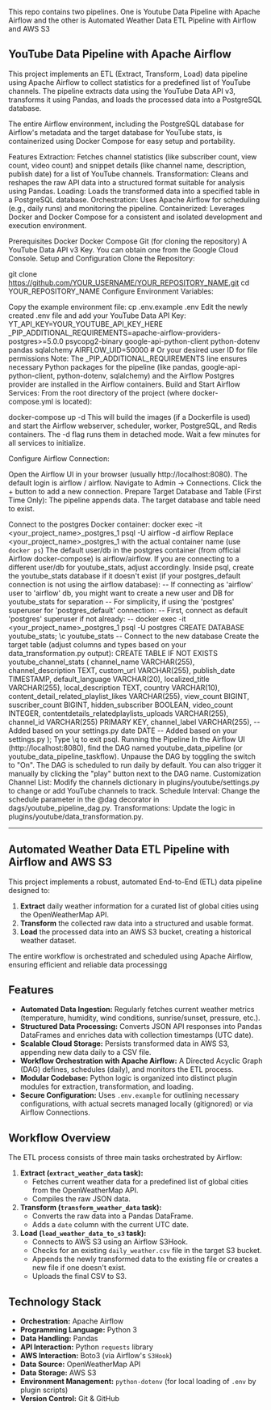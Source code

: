 This repo contains two pipelines. One is Youtube Data Pipeline with Apache Airflow and the other is Automated Weather Data ETL Pipeline with Airflow and AWS S3

## YouTube Data Pipeline with Apache Airflow
This project implements an ETL (Extract, Transform, Load) data pipeline using Apache Airflow to collect statistics for a predefined list of YouTube channels. The pipeline extracts data using the YouTube Data API v3, transforms it using Pandas, and loads the processed data into a PostgreSQL database.

The entire Airflow environment, including the PostgreSQL database for Airflow's metadata and the target database for YouTube stats, is containerized using Docker Compose for easy setup and portability.

Features
Extraction: Fetches channel statistics (like subscriber count, view count, video count) and snippet details (like channel name, description, publish date) for a list of YouTube channels.
Transformation: Cleans and reshapes the raw API data into a structured format suitable for analysis using Pandas.
Loading: Loads the transformed data into a specified table in a PostgreSQL database.
Orchestration: Uses Apache Airflow for scheduling (e.g., daily runs) and monitoring the pipeline.
Containerized: Leverages Docker and Docker Compose for a consistent and isolated development and execution environment.

Prerequisites
Docker
Docker Compose
Git (for cloning the repository)
A YouTube Data API v3 Key. You can obtain one from the Google Cloud Console.
Setup and Configuration
Clone the Repository:

git clone https://github.com/YOUR_USERNAME/YOUR_REPOSITORY_NAME.git
cd YOUR_REPOSITORY_NAME
Configure Environment Variables:

Copy the example environment file:
cp .env.example .env
Edit the newly created .env file and add your YouTube Data API Key:
YT_API_KEY=YOUR_YOUTUBE_API_KEY_HERE
_PIP_ADDITIONAL_REQUIREMENTS=apache-airflow-providers-postgres>=5.0.0 psycopg2-binary google-api-python-client python-dotenv pandas sqlalchemy
AIRFLOW_UID=50000 # Or your desired user ID for file permissions
Note: The _PIP_ADDITIONAL_REQUIREMENTS line ensures necessary Python packages for the pipeline (like pandas, google-api-python-client, python-dotenv, sqlalchemy) and the Airflow Postgres provider are installed in the Airflow containers.
Build and Start Airflow Services: From the root directory of the project (where docker-compose.yml is located):

docker-compose up -d
This will build the images (if a Dockerfile is used) and start the Airflow webserver, scheduler, worker, PostgreSQL, and Redis containers. The -d flag runs them in detached mode. Wait a few minutes for all services to initialize.

Configure Airflow Connection:

Open the Airflow UI in your browser (usually http://localhost:8080). The default login is airflow / airflow.
Navigate to Admin -> Connections.
Click the + button to add a new connection.
Prepare Target Database and Table (First Time Only): The pipeline appends data. The target database and table need to exist.

Connect to the postgres Docker container:
docker exec -it <your_project_name>_postgres_1 psql -U airflow -d airflow
Replace <your_project_name>_postgres_1 with the actual container name (use `docker ps`)
The default user/db in the postgres container (from official Airflow docker-compose) is airflow/airflow.
If you are connecting to a different user/db for youtube_stats, adjust accordingly.
Inside psql, create the youtube_stats database if it doesn't exist (if your postgres_default connection is not using the airflow database):
-- If connecting as 'airflow' user to 'airflow' db, you might want to create a new user and DB for youtube_stats for separation
-- For simplicity, if using the 'postgres' superuser for 'postgres_default' connection:
-- First, connect as default 'postgres' superuser if not already:
-- docker exec -it <your_project_name>_postgres_1 psql -U postgres
CREATE DATABASE youtube_stats;
\c youtube_stats -- Connect to the new database
Create the target table (adjust columns and types based on your data_transformation.py output):
CREATE TABLE IF NOT EXISTS youtube_channel_stats (
    channel_name VARCHAR(255),
    channel_description TEXT,
    custom_url VARCHAR(255),
    publish_date TIMESTAMP,
    default_language VARCHAR(20),
    localized_title VARCHAR(255),
    local_description TEXT,
    country VARCHAR(10),
    content_detail_related_playlist_likes VARCHAR(255),
    view_count BIGINT,
    suscriber_count BIGINT,
    hidden_subscriber BOOLEAN,
    video_count INTEGER,
    contentdetails_relatedplaylists_uploads VARCHAR(255),
    channel_id VARCHAR(255) PRIMARY KEY,
    channel_label VARCHAR(255), -- Added based on your settings.py
    date DATE -- Added based on your settings.py
);
Type \q to exit psql.
Running the Pipeline
In the Airflow UI (http://localhost:8080), find the DAG named youtube_data_pipeline (or youtube_data_pipeline_taskflow).
Unpause the DAG by toggling the switch to "On".
The DAG is scheduled to run daily by default. You can also trigger it manually by clicking the "play" button next to the DAG name.
Customization
Channel List: Modify the channels dictionary in plugins/youtube/settings.py to change or add YouTube channels to track.
Schedule Interval: Change the schedule parameter in the @dag decorator in dags/youtube_pipeline_dag.py.
Transformations: Update the logic in plugins/youtube/data_transformation.py.

---------------------------------------------------------------------------------------------------------------------------------------------------------------------------------------

## Automated Weather Data ETL Pipeline with Airflow and AWS S3

This project implements a robust, automated End-to-End (ETL) data pipeline designed to:
1.  **Extract** daily weather information for a curated list of global cities using the OpenWeatherMap API.
2.  **Transform** the collected raw data into a structured and usable format.
3.  **Load** the processed data into an AWS S3 bucket, creating a historical weather dataset.

The entire workflow is orchestrated and scheduled using Apache Airflow, ensuring efficient and reliable data processingg


## Features

*   **Automated Data Ingestion:** Regularly fetches current weather metrics (temperature, humidity, wind conditions, sunrise/sunset, pressure, etc.).
*   **Structured Data Processing:** Converts JSON API responses into Pandas DataFrames and enriches data with collection timestamps (UTC date).
*   **Scalable Cloud Storage:** Persists transformed data in AWS S3, appending new data daily to a CSV file.
*   **Workflow Orchestration with Apache Airflow:** A Directed Acyclic Graph (DAG) defines, schedules (daily), and monitors the ETL process.
*   **Modular Codebase:** Python logic is organized into distinct plugin modules for extraction, transformation, and loading.
*   **Secure Configuration:** Uses `.env.example` for outlining necessary configurations, with actual secrets managed locally (gitignored) or via Airflow Connections.

## Workflow Overview

The ETL process consists of three main tasks orchestrated by Airflow:

1.  **Extract (`extract_weather_data` task):**
    *   Fetches current weather data for a predefined list of global cities from the OpenWeatherMap API.
    *   Compiles the raw JSON data.
2.  **Transform (`transform_weather_data` task):**
    *   Converts the raw data into a Pandas DataFrame.
    *   Adds a `date` column with the current UTC date.
3.  **Load (`load_weather_data_to_s3` task):**
    *   Connects to AWS S3 using an Airflow S3Hook.
    *   Checks for an existing `daily_weather.csv` file in the target S3 bucket.
    *   Appends the newly transformed data to the existing file or creates a new file if one doesn't exist.
    *   Uploads the final CSV to S3.

## Technology Stack

*   **Orchestration:** Apache Airflow
*   **Programming Language:** Python 3
*   **Data Handling:** Pandas
*   **API Interaction:** Python `requests` library
*   **AWS Interaction:** Boto3 (via Airflow's `S3Hook`)
*   **Data Source:** OpenWeatherMap API
*   **Data Storage:** AWS S3
*   **Environment Management:** `python-dotenv` (for local loading of `.env` by plugin scripts)
*   **Version Control:** Git & GitHub

